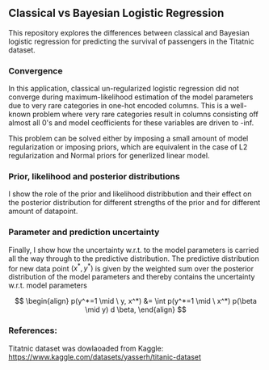 ## Classical vs Bayesian Logistic Regression

This repository explores the differences between classical and Bayesian logistic regression for predicting the survival of passengers in the Titatnic dataset.

### Convergence
In this application, classical un-regularized logistic regression did not converge during maximum-likelihood estimation of the model parameters due to very rare categories in one-hot encoded columns. This is a well-known problem where very rare categories result in columns consisting off almost all 0's and model ceofficients for these variables are driven to -inf.

This problem can be solved either by imposing a small amount of model regularization or imposing priors, which are equivalent in the case of L2 regularization and Normal priors for generlized linear model.

### Prior, likelihood and posterior distributions
I show the role of the prior and likelihood distribbution and their effect on the posterior distribution for different strengths of the prior and for different amount of datapoint.

### Parameter and prediction uncertainty
Finally, I show how the uncertainty w.r.t. to the model parameters is carried all the way through to the predictive distribution. The predictive distribution for new data point $(x^*, y^*)$ is given by the weighted sum over the posterior distribution of the model parameters and thereby contains the uncertainty w.r.t. model parameters

$$
\begin{align}
p(y^*=1 \mid \ y, x^*) &= \int p(y^*=1 \mid \ x^*) p(\beta \mid y) d \beta,
\end{align}
$$


### References:
Titatnic dataset was dowlaoaded from Kaggle: https://www.kaggle.com/datasets/yasserh/titanic-dataset
